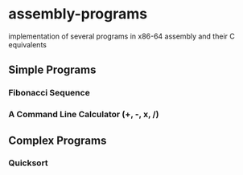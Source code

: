 # assembly-programs
implementation of several programs in x86-64 assembly and their C equivalents

## Simple Programs 
### Fibonacci Sequence
### A Command Line Calculator (+, -, x, /)

## Complex Programs
### Quicksort
